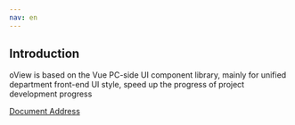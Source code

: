 ```yaml
---
nav: en
---
```


## Introduction

oView is based on the Vue PC-side UI component library, mainly for unified department front-end UI style, speed up the progress of project development progress

<a href="https://chen8ih.github.io/oView/#/">Document Address</a>